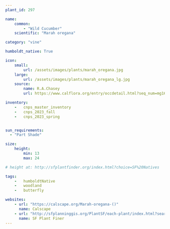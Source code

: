 ```yaml
---
plant_id: 297

name: 
    common: 
        - "Wild Cucumber" 
    scientific: "Marah oregana"

category: "vine"

humboldt_native: True

icon: 
    small: 
        url: /assets/images/plants/marah_oregana.jpg 
    large: 
        url: /assets/images/plants/marah_oregana_lg.jpg 
    source: 
        name: R.A.Chasey 
        url: https://www.calflora.org/entry/occdetail.html?seq_num=mg165030 

inventory: 
    -   cnps_master_inventory
    -   cnps_2023_fall
    -   cnps_2023_spring


sun_requirements:
  - "Part Shade"

size:
    height: 
        min: 13
        max: 24

# height at: http://sfplantfinder.org/index.html?choice=SF%20Natives

tags:  
    -   humboldtNative
    -   woodland
    -   butterfly

websites:
    - url: "https://calscape.org/Marah-oregana-()"
      name: Calscape
    - url: "http://sfplanninggis.org/PlantSF/each-plant/index.html?search=Marah%20fabacea"
      name: SF Plant Finer
---
```



